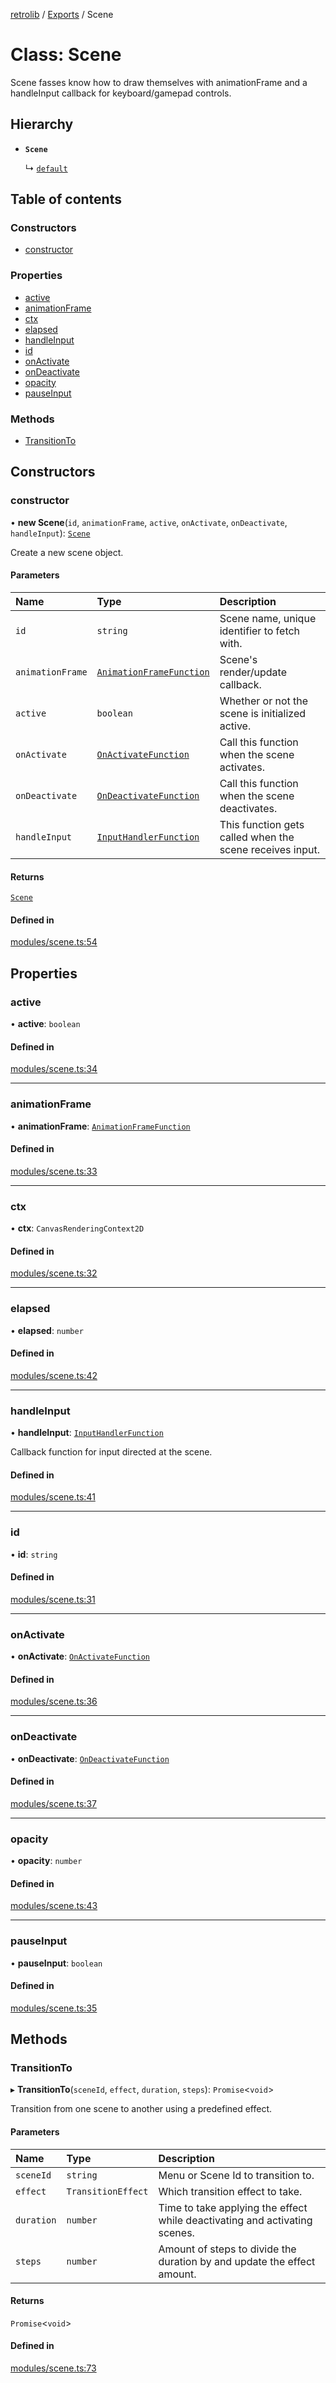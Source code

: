 [retrolib](../README.md) / [Exports](../modules.md) / Scene

# Class: Scene

Scene fasses know how to draw themselves with animationFrame and a handleInput callback
for keyboard/gamepad controls.

## Hierarchy

- **`Scene`**

  ↳ [`default`](menu.default.md)

## Table of contents

### Constructors

- [constructor](Scene.md#constructor)

### Properties

- [active](Scene.md#active)
- [animationFrame](Scene.md#animationframe)
- [ctx](Scene.md#ctx)
- [elapsed](Scene.md#elapsed)
- [handleInput](Scene.md#handleinput)
- [id](Scene.md#id)
- [onActivate](Scene.md#onactivate)
- [onDeactivate](Scene.md#ondeactivate)
- [opacity](Scene.md#opacity)
- [pauseInput](Scene.md#pauseinput)

### Methods

- [TransitionTo](Scene.md#transitionto)

## Constructors

### constructor

• **new Scene**(`id`, `animationFrame`, `active`, `onActivate`, `onDeactivate`, `handleInput`): [`Scene`](Scene.md)

Create a new scene object.

#### Parameters

| Name | Type | Description |
| :------ | :------ | :------ |
| `id` | `string` | Scene name, unique identifier to fetch with. |
| `animationFrame` | [`AnimationFrameFunction`](../interfaces/AnimationFrameFunction.md) | Scene's render/update callback. |
| `active` | `boolean` | Whether or not the scene is initialized active. |
| `onActivate` | [`OnActivateFunction`](../interfaces/OnActivateFunction.md) | Call this function when the scene activates. |
| `onDeactivate` | [`OnDeactivateFunction`](../interfaces/OnDeactivateFunction.md) | Call this function when the scene deactivates. |
| `handleInput` | [`InputHandlerFunction`](../interfaces/InputHandlerFunction.md) | This function gets called when the scene receives input. |

#### Returns

[`Scene`](Scene.md)

#### Defined in

[modules/scene.ts:54](https://github.com/philbgarner/retrolib/blob/42a7774/src/modules/scene.ts#L54)

## Properties

### active

• **active**: `boolean`

#### Defined in

[modules/scene.ts:34](https://github.com/philbgarner/retrolib/blob/42a7774/src/modules/scene.ts#L34)

___

### animationFrame

• **animationFrame**: [`AnimationFrameFunction`](../interfaces/AnimationFrameFunction.md)

#### Defined in

[modules/scene.ts:33](https://github.com/philbgarner/retrolib/blob/42a7774/src/modules/scene.ts#L33)

___

### ctx

• **ctx**: `CanvasRenderingContext2D`

#### Defined in

[modules/scene.ts:32](https://github.com/philbgarner/retrolib/blob/42a7774/src/modules/scene.ts#L32)

___

### elapsed

• **elapsed**: `number`

#### Defined in

[modules/scene.ts:42](https://github.com/philbgarner/retrolib/blob/42a7774/src/modules/scene.ts#L42)

___

### handleInput

• **handleInput**: [`InputHandlerFunction`](../interfaces/InputHandlerFunction.md)

Callback function for input directed at the scene.

#### Defined in

[modules/scene.ts:41](https://github.com/philbgarner/retrolib/blob/42a7774/src/modules/scene.ts#L41)

___

### id

• **id**: `string`

#### Defined in

[modules/scene.ts:31](https://github.com/philbgarner/retrolib/blob/42a7774/src/modules/scene.ts#L31)

___

### onActivate

• **onActivate**: [`OnActivateFunction`](../interfaces/OnActivateFunction.md)

#### Defined in

[modules/scene.ts:36](https://github.com/philbgarner/retrolib/blob/42a7774/src/modules/scene.ts#L36)

___

### onDeactivate

• **onDeactivate**: [`OnDeactivateFunction`](../interfaces/OnDeactivateFunction.md)

#### Defined in

[modules/scene.ts:37](https://github.com/philbgarner/retrolib/blob/42a7774/src/modules/scene.ts#L37)

___

### opacity

• **opacity**: `number`

#### Defined in

[modules/scene.ts:43](https://github.com/philbgarner/retrolib/blob/42a7774/src/modules/scene.ts#L43)

___

### pauseInput

• **pauseInput**: `boolean`

#### Defined in

[modules/scene.ts:35](https://github.com/philbgarner/retrolib/blob/42a7774/src/modules/scene.ts#L35)

## Methods

### TransitionTo

▸ **TransitionTo**(`sceneId`, `effect`, `duration`, `steps`): `Promise`\<`void`\>

Transition from one scene to another using a predefined effect.

#### Parameters

| Name | Type | Description |
| :------ | :------ | :------ |
| `sceneId` | `string` | Menu or Scene Id to transition to. |
| `effect` | `TransitionEffect` | Which transition effect to take. |
| `duration` | `number` | Time to take applying the effect while deactivating and activating scenes. |
| `steps` | `number` | Amount of steps to divide the duration by and update the effect amount. |

#### Returns

`Promise`\<`void`\>

#### Defined in

[modules/scene.ts:73](https://github.com/philbgarner/retrolib/blob/42a7774/src/modules/scene.ts#L73)
